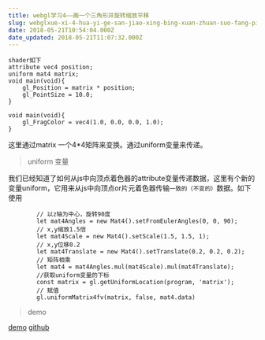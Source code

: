 ```yaml
---
title: webgl学习4——画一个三角形并旋转缩放平移
slug: webglxue-xi-4-hua-yi-ge-san-jiao-xing-bing-xuan-zhuan-suo-fang-ping-yi
date: 2018-05-21T10:54:04.000Z
date_updated: 2018-05-21T11:07:32.000Z
---
```


    shader如下
    attribute vec4 position;  
    uniform mat4 matrix;
    void main(void){  
        gl_Position = matrix * position;
        gl_PointSize = 10.0;
    }  
    
    void main(void){  
        gl_FragColor = vec4(1.0, 0.0, 0.0, 1.0);  
    }  
    

这里通过matrix 一个4*4矩阵来变换。通过uniform变量来传递。

> uniform 变量

我们已经知道了如何从js中向顶点着色器的attribute变量传递数据，这里有个新的变量uniform，它用来从js中向顶点or片元着色器传输`一致的（不变的）`数据。如下使用

            // 以z轴为中心，旋转90度
            let mat4Angles = new Mat4().setFromEulerAngles(0, 0, 90);
            // x,y缩放1.5倍
            let mat4Scale = new Mat4().setScale(1.5, 1.5, 1);
            // x,y位移0.2
            let mat4Translate = new Mat4().setTranslate(0.2, 0.2, 0.2);
            // 矩阵相乘
            let mat4 = mat4Angles.mul(mat4Scale).mul(mat4Translate);
            //获取uniform变量的下标
            const matrix = gl.getUniformLocation(program, 'matrix');
            // 赋值
            gl.uniformMatrix4fv(matrix, false, mat4.data)
    
    

> demo

[demo](http://dadigua.oss-cn-shenzhen.aliyuncs.com/webgl-learn/demo3/deploy/index.html)
[github](https://github.com/laopo001/webgl-learn/tree/master/src/demo3)
